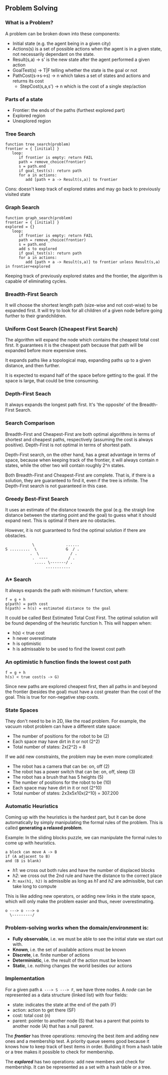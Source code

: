 ## Problem Solving

### What is a Problem?

A problem can be broken down into these components:

* Initial state (e.g. the agent being in a given city)
* Actions(s) is a set of possible actions when the agent is in a given state, not necessarily dependant on the state.
* Result(s,a) -> s' is the new state after the agent performed a given action
* GoalTest(s) -> T|F telling whether the state is the goal or not
* PathCost(s->s->s) -> n which takes a set of states and actions and returns its cost
    * StepCost(s,a,s') -> n which is the cost of a single step/action

### Parts of a state

* Frontier: the ends of the paths (furthest explored part)
* Explored region
* Unexplored region

### Tree Search

	function tree_search(problem)
	frontier = { [initial] }
	   loop:
	      if frontier is empty: return FAIL
	      path = remove_choice(frontier)
	      s = path.end
	      if goal_test(s): return path
	      for a in actions:
	         add [path + a -> Result(s,a)] to frontier

Cons: doesn't keep track of explored states and may go back to previously visited state

### Graph Search

	function graph_search(problem)
	frontier = { [initial] }
	explored = {}
	   loop:
	      if frontier is empty: return FAIL
	      path = remove_choice(frontier)
	      s = path.end
	      add s to explored
	      if goal_test(s): return path
	      for a in actions:
	         add [path + a -> Result(s,a)] to frontier unless Result(s,a) in frontier+explored

Keeping track of previously explored states and the frontier, the algorithm is capable of eliminating cycles.

### Breadth-First Search

It will choose the shortest length path (size-wise and not cost-wise) to be expanded first. It will try to look for all children of a given node before going further to their grandchildren.

### Uniform Cost Search (Cheapest First Search)

The algorithm will expand the node which contains the cheapest total cost first. It guarantees it is the cheapest path because that path will be expanded before more expensive ones.

It expands paths like a topological map, expanding paths up to a given distance, and then further.

It is expected to expand half of the space before getting to the goal. If the space is large, that could be time consuming.

### Depth-First Seach

It always expands the longest path first. It's 'the opposite' of the Breadth-First Search.

### Search Comparison

Breadth-First and Cheapest-First are both optimal algorithms in terms of shortest and cheapest paths, respectively (assuming the cost is always positive). Depth-First is not optimal in terms of shortest path.

Depth-First search, on the other hand, has a great advantage in terms of space, because when keeping track of the frontier, it will always contain _n_ states, while the other two will contain roughly 2^n states.

Both Breadth-First and Cheapest-First are complete. That is, if there is a solution, they are guaranteed to find it, even if the tree is infinite. The Depth-First search is not guaranteed in this case.

### Greedy Best-First Search

It uses an estimate of the distance towards the goal (e.g. the straigh line distance between the starting point and the goal) to guess what it should expand next. This is optimal if there are no obstacles.

However, it is not guaranteed to find the optimal solution if there are obstacles. 

	            \              ......
	S .........  \             G  / .
	           .  \              / .
	            .  ----         / .
	             ..... \-------/ .
	                  ...........


### A* Search

It always expands the path with minimum f function, where:

	f = g + h
	g(path) = path cost
	h(path) = h(s) = estimated distance to the goal

It could be called Best Estimated Total Cost First. The optimal solution will be found depending of the heuristic function h. This will happen when:

* h(s) < true cost
* h never overestimate
* h is optimistic
* h is admissable to be used to find the lowest cost path

### An optimistic h function finds the lowest cost path
	f = g + h
	h(s) < true cost(s -> G)
	
Since new paths are explored cheapest first, then all paths in and beyond the frontier (besides the goal) must have a cost greater than the cost of the goal. This is true for non-negative step costs.

### State Spaces

They don't need to be in 2D, like the road problem. For example, the vacuum robot problem can have a different state space:

* The number of positions for the robot to be (2)
* Each space may have dirt in it or not (2^2)
* Total number of states: 2x(2^2) = 8

If we add new constraints, the problem may be even more complicated:

* The robot has a camera that can be: on, off (2)
* The robot has a power switch that can be: on, off, sleep (3)
* The robot has a brush that has 5 heights (5)
* The number of positions for the robot to be (10)
* Each space may have dirt in it or not (2^10)
* Total number of states: 2x3x5x10x(2^10) = 307.200

### Automatic Heuristics

Coming up with the heuristics is the hardest part, but it can be done automatically by simply manipulating the formal rules of the problem. This is called **generating a relaxed problem**.

Example: In the sliding blocks puzzle, we can manipulate the formal rules to come up with heuristics.

	a block can move A -> B
	if (A adjacent to B)
	and (B is blank)

* _h1_: we cross out both rules and have the number of displaced blocks
* _h2_: we cross out the 2nd rule and have the distance to the correct place
* _h_: `max(h1, h2)` is admissible as long as _h1_ and _h2_ are admissible, but can take long to compute

This is like adding new operators, or adding new links in the state space, which will only make the problem easier and thus, never overestimating.

	o ---> o ---> o
	  \---------/

### Problem-solving works when the domain/environment is:

* **Fully observable**, i.e. we must be able to see the initial state we start out with.
* **Known**, i.e. the set of available actions must be known
* **Discrete**, i.e. finite number of actions
* **Deterministic**, i.e. the result of the action must be known
* **Static**, i.e. nothing changes the world besides our actions

### Implementation

For a given path `A ---> S ---> F`, we have three nodes. A _node_ can be represented as a data structure (linked list) with four fields:

* state: indicates the state at the end of the path (F)
* action: action to get there (SF)
* cost: total cost (n)
* parent: pointer to another node (S) that has a parent that points to another node (A) that has a null parent.

The _**frontier**_ has three operations: removing the best item and adding new ones and a membership test. A priority queue seems good because it knows how to keep track of best items in order. Building it from a hash table or a tree makes it possible to check for membership.

The _**explored**_ has two operations: add new members and check for membership. It can be represented as a set with a hash table or a tree.


